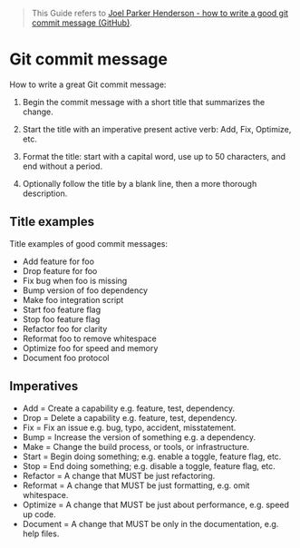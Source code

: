 > This Guide refers to [Joel Parker Henderson - how to write a good git commit message (GitHub)](https://github.com/joelparkerhenderson/git_commit_message/blob/master/README.md).

# Git commit message

How to write a great Git commit message:

1. Begin the commit message with a short title that summarizes the change.

2. Start the title with an imperative present active verb: Add, Fix, Optimize, etc.

3. Format the title: start with a capital word, use up to 50 characters, and end without a period.

4. Optionally follow the title by a blank line, then a more thorough description. 


## Title examples

Title examples of good commit messages:

  * Add feature for foo
  * Drop feature for foo
  * Fix bug when foo is missing
  * Bump version of foo dependency
  * Make foo integration script
  * Start foo feature flag
  * Stop foo feature flag
  * Refactor foo for clarity
  * Reformat foo to remove whitespace
  * Optimize foo for speed and memory
  * Document foo protocol


## Imperatives

* Add = Create a capability e.g. feature, test, dependency.
* Drop = Delete a capability e.g. feature, test, dependency.
* Fix = Fix an issue e.g. bug, typo, accident, misstatement.
* Bump = Increase the version of something e.g. a dependency.
* Make = Change the build process, or tools, or infrastructure.
* Start = Begin doing something; e.g. enable a toggle, feature flag, etc.
* Stop = End doing something; e.g. disable a toggle, feature flag, etc.
* Refactor = A change that MUST be just refactoring.
* Reformat = A change that MUST be just formatting, e.g. omit whitespace.
* Optimize = A change that MUST be just about performance, e.g. speed up code.
* Document = A change that MUST be only in the documentation, e.g. help files.

